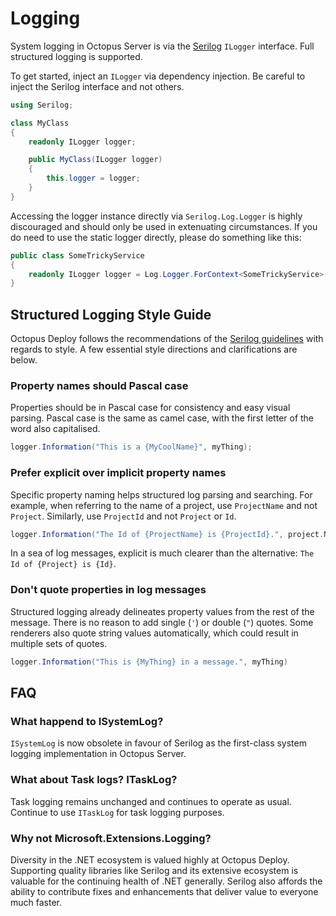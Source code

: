 # Logging

System logging in Octopus Server is via the [Serilog](https://serilog.net/) `ILogger` interface. Full structured logging is supported.

To get started, inject an `ILogger` via dependency injection. Be careful to inject the Serilog interface and not others.

```csharp
using Serilog;

class MyClass
{
    readonly ILogger logger;

    public MyClass(ILogger logger)
    {
        this.logger = logger;
    }
}
```

Accessing the logger instance directly via `Serilog.Log.Logger` is highly discouraged and should only be used in extenuating circumstances. If you do need to use the static logger directly, please do something like this:

```csharp
public class SomeTrickyService
{
    readonly ILogger logger = Log.Logger.ForContext<SomeTrickyService>();
}
```



## Structured Logging Style Guide

Octopus Deploy follows the recommendations of the [Serilog guidelines](https://github.com/serilog/serilog/wiki/Writing-Log-Events) with regards to style. A few essential style directions and clarifications are below.

### Property names should Pascal case

Properties should be in Pascal case for consistency and easy visual parsing. Pascal case is the same as camel case, with the first letter of the word also capitalised.

```csharp
logger.Information("This is a {MyCoolName}", myThing);
```


### Prefer explicit over implicit property names

Specific property naming helps structured log parsing and searching. For example, when referring to the name of a project, use `ProjectName` and not `Project`. Similarly, use `ProjectId` and not `Project` or `Id`. 

```csharp
logger.Information("The Id of {ProjectName} is {ProjectId}.", project.Name, project.Id);
```

In a sea of log messages, explicit is much clearer than the alternative: `The Id of {Project} is {Id}`.


### Don't quote properties in log messages

Structured logging already delineates property values from the rest of the message. There is no reason to add single (`'`) or double (`"`) quotes. Some renderers also quote string values automatically, which could result in multiple sets of quotes.

```csharp
logger.Information("This is {MyThing} in a message.", myThing)
```



## FAQ

### What happend to ISystemLog?

`ISystemLog` is now obsolete in favour of Serilog as the first-class system logging implementation in Octopus Server.

### What about Task logs? ITaskLog?

Task logging remains unchanged and continues to operate as usual. Continue to use `ITaskLog` for task logging purposes.

### Why not Microsoft.Extensions.Logging?

Diversity in the .NET ecosystem is valued highly at Octopus Deploy. Supporting quality libraries like Serilog and its extensive ecosystem is valuable for the continuing health of .NET generally. Serilog also affords the ability to contribute fixes and enhancements that deliver value to everyone much faster.